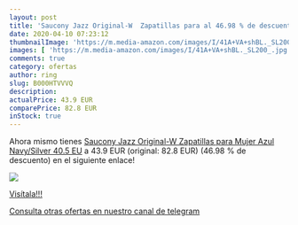 ```yaml
---
layout: post
title: 'Saucony Jazz Original-W  Zapatillas para al 46.98 % de descuento'
date: 2020-04-10 07:23:12
thumbnailImage: 'https://m.media-amazon.com/images/I/41A+VA+shBL._SL200_.jpg'
images: [ 'https://m.media-amazon.com/images/I/41A+VA+shBL._SL200_.jpg' ]
comments: true
category: ofertas
author: ring
slug: B000HTVVVQ
description:
actualPrice: 43.9 EUR
comparePrice: 82.8 EUR
inStock: true
---
```


Ahora mismo tienes [Saucony Jazz Original-W  Zapatillas para Mujer  Azul  Navy/Silver   40.5 EU](https://www.amazon.com/dp/B000HTVVVQ/?tag=redken08-20) a 43.9 EUR (original: 82.8 EUR) (46.98 %  de descuento) en el siguiente enlace!

[![](https://m.media-amazon.com/images/I/41A+VA+shBL._SL200_.jpg)](https://www.amazon.com/dp/B000HTVVVQ/?tag=redken08-20)

[Visítala!!!](https://www.amazon.com/dp/B000HTVVVQ/?tag=redken08-20)

[Consulta otras ofertas en nuestro canal de telegram](https://t.me/s/ofertas25)
